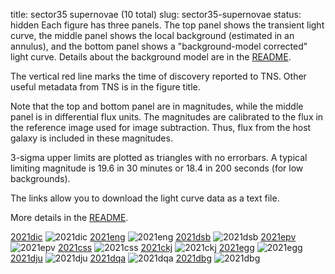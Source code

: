 title: sector35 supernovae (10 total)
slug: sector35-supernovae
status: hidden
  Each figure has three panels.  The top panel shows the transient light curve, the middle panel shows the local background (estimated in an annulus), and the bottom panel shows a "background-model corrected" light curve. Details about the background model are in the [README]({filename}../README/README.md). 
 
 The vertical red line marks the time of discovery reported to TNS. Other useful metadata from TNS is in the figure title.

 Note that the top and bottom panel are in magnitudes, while the middle panel is in differential flux units. The magnitudes are calibrated to the flux in the reference image used for image subtraction. Thus, flux from the host galaxy is included in these magnitudes. 

  3-sigma upper limits are plotted as triangles with no errorbars. A typical limiting magnitude is 19.6 in 30 minutes or 18.4 in 200 seconds (for low backgrounds).

The links allow you to download the light curve data as a text file. 

More details in the [README]({filename}../README/README.md).


[2021dic]({static}../..//light_curves/sector35/lc_2021dic_cleaned)
![2021dic]({static}../../images/sector35/lc_2021dic_cleaned.png)
[2021eng]({static}../..//light_curves/sector35/lc_2021eng_cleaned)
![2021eng]({static}../../images/sector35/lc_2021eng_cleaned.png)
[2021dsb]({static}../..//light_curves/sector35/lc_2021dsb_cleaned)
![2021dsb]({static}../../images/sector35/lc_2021dsb_cleaned.png)
[2021epv]({static}../..//light_curves/sector35/lc_2021epv_cleaned)
![2021epv]({static}../../images/sector35/lc_2021epv_cleaned.png)
[2021css]({static}../..//light_curves/sector35/lc_2021css_cleaned)
![2021css]({static}../../images/sector35/lc_2021css_cleaned.png)
[2021ckj]({static}../..//light_curves/sector35/lc_2021ckj_cleaned)
![2021ckj]({static}../../images/sector35/lc_2021ckj_cleaned.png)
[2021egg]({static}../..//light_curves/sector35/lc_2021egg_cleaned)
![2021egg]({static}../../images/sector35/lc_2021egg_cleaned.png)
[2021dju]({static}../..//light_curves/sector35/lc_2021dju_cleaned)
![2021dju]({static}../../images/sector35/lc_2021dju_cleaned.png)
[2021dqa]({static}../..//light_curves/sector35/lc_2021dqa_cleaned)
![2021dqa]({static}../../images/sector35/lc_2021dqa_cleaned.png)
[2021dbg]({static}../..//light_curves/sector35/lc_2021dbg_cleaned)
![2021dbg]({static}../../images/sector35/lc_2021dbg_cleaned.png)
